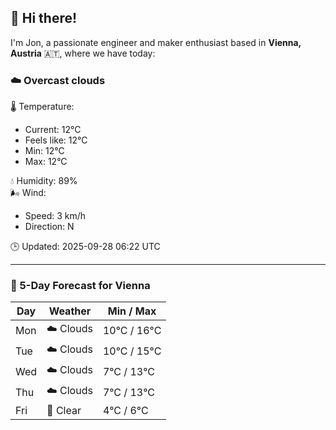 ## 👋 Hi there!

I'm Jon, a passionate engineer and maker enthusiast based in **Vienna, Austria** 🇦🇹, where we have today:

### ☁️ Overcast clouds 

🌡️ Temperature: 
* Current: 12°C
* Feels like: 12°C
* Min: 12°C 
* Max: 12°C  

💧 Humidity: 89%  
🌬️ Wind: 
* Speed: 3 km/h 
* Direction: N  

🕒 Updated: 2025-09-28 06:22 UTC

---

### 📅 5-Day Forecast for Vienna

| Day | Weather | Min / Max |
|-----|---------|------------|
| Mon | ☁️ Clouds | 10°C / 16°C |
| Tue | ☁️ Clouds | 10°C / 15°C |
| Wed | ☁️ Clouds | 7°C / 13°C |
| Thu | ☁️ Clouds | 7°C / 13°C |
| Fri | 🌙 Clear | 4°C / 6°C |
